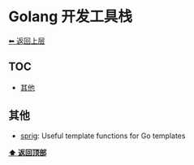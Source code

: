 <a name="top"></a>
# Golang 开发工具栈

[⬅︎ 返回上层](../#go)

## TOC

<!-- MarkdownTOC GFM -->

- [其他](#其他)

<!-- /MarkdownTOC -->

## 其他

- [sprig](https://github.com/Masterminds/sprig): Useful template functions for Go templates


**[⬆ 返回顶部](#top)**
